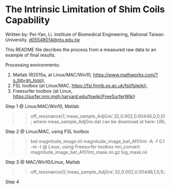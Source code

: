 # The Intrinsic Limitation of Shim Coils Capability

Written by:
Pei-Yan, Li.
Institute of Biomedical Engineering, 
National Taiwan University.
d05548014@ntu.edu.tw

This README file decribes the process from a measured raw data to an example of final results.

Processing environments: 
1. Matlab (R2015a, at Linux/MAC/Win10, https://www.mathworks.com/?s_tid=gn_logo), 
2. FSL toolbox (at Linux/MAC, https://fsl.fmrib.ox.ac.uk/fsl/fslwiki), 
3. Freesurfer toolbox (at Linux, https://surfer.nmr.mgh.harvard.edu/fswiki/FreeSurferWiki)

Step 1
@ Linux/MAC/Win10, Matlab
>> off_resonance(1,'meas_sample_AdjGre',32,0.002,0.00446,0,0,0);
where meas_sample_AdjGre.dat can be download at here: URL

Step 2
@ Linux/MAC, using FSL toolbox
>> bet magnitude_image.nii magnitude_image_bet_Af01mt -A -f 0.1 -m -t
@ Linux, using Freesurfer toolbox
>> mri_convert magnitude_image_bet_Af01mt_mask.nii.gz big_mask.nii

Step 3
@ MAC/Win10/Linux, Matlab
>> off_resonance(0,'meas_sample_AdjGre',32,0.002,0.00446,1,0,1);

Step 4
